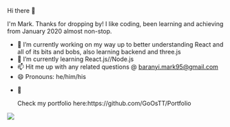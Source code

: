 Hi there 👋

I'm Mark. Thanks for dropping by! I like coding, been learning and achieving from January 2020 almost non-stop.

- 🔭 I’m currently working on my way up to better understanding React and all of its bits and bobs, also learning backend and three.js
- 🌱 I’m currently learning React.js//Node.js
- 📫 Hit me up with any related questions @ baranyi.mark95@gmail.com
- 😄 Pronouns: he/him/his
- <p>&#129351</p> Check my portfolio here:https://github.com/GoOsTT/Portfolio
 
<img src="https://media1.tenor.com/images/1fee47e6f1f74ed30b3fce90ba623e72/tenor.gif?itemid=13247933">
